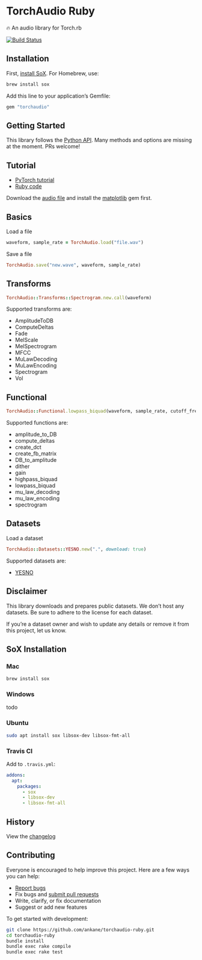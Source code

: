 # TorchAudio Ruby

:fire: An audio library for Torch.rb

[![Build Status](https://github.com/ankane/torchaudio-ruby/actions/workflows/build.yml/badge.svg)](https://github.com/ankane/torchaudio-ruby/actions)

## Installation

First, [install SoX](#sox-installation). For Homebrew, use:

```sh
brew install sox
```

Add this line to your application’s Gemfile:

```ruby
gem "torchaudio"
```

## Getting Started

This library follows the [Python API](https://pytorch.org/audio/). Many methods and options are missing at the moment. PRs welcome!

## Tutorial

- [PyTorch tutorial](https://pytorch.org/tutorials/beginner/audio_preprocessing_tutorial.html)
- [Ruby code](examples/tutorial.rb)

Download the [audio file](https://github.com/pytorch/tutorials/raw/master/_static/img/steam-train-whistle-daniel_simon-converted-from-mp3.wav) and install the [matplotlib](https://github.com/mrkn/matplotlib.rb) gem first.

## Basics

Load a file

```ruby
waveform, sample_rate = TorchAudio.load("file.wav")
```

Save a file

```ruby
TorchAudio.save("new.wave", waveform, sample_rate)
```

## Transforms

```ruby
TorchAudio::Transforms::Spectrogram.new.call(waveform)
```

Supported transforms are:

- AmplitudeToDB
- ComputeDeltas
- Fade
- MelScale
- MelSpectrogram
- MFCC
- MuLawDecoding
- MuLawEncoding
- Spectrogram
- Vol

## Functional

```ruby
TorchAudio::Functional.lowpass_biquad(waveform, sample_rate, cutoff_freq)
```

Supported functions are:

- amplitude_to_DB
- compute_deltas
- create_dct
- create_fb_matrix
- DB_to_amplitude
- dither
- gain
- highpass_biquad
- lowpass_biquad
- mu_law_decoding
- mu_law_encoding
- spectrogram

## Datasets

Load a dataset

```ruby
TorchAudio::Datasets::YESNO.new(".", download: true)
```

Supported datasets are:

- [YESNO](http://www.openslr.org/1/)

## Disclaimer

This library downloads and prepares public datasets. We don’t host any datasets. Be sure to adhere to the license for each dataset.

If you’re a dataset owner and wish to update any details or remove it from this project, let us know.

## SoX Installation

### Mac

```sh
brew install sox
```

### Windows

todo

### Ubuntu

```sh
sudo apt install sox libsox-dev libsox-fmt-all
```

### Travis CI

Add to `.travis.yml`:

```yml
addons:
  apt:
    packages:
      - sox
      - libsox-dev
      - libsox-fmt-all
```

## History

View the [changelog](https://github.com/ankane/torchaudio-ruby/blob/master/CHANGELOG.md)

## Contributing

Everyone is encouraged to help improve this project. Here are a few ways you can help:

- [Report bugs](https://github.com/ankane/torchaudio-ruby/issues)
- Fix bugs and [submit pull requests](https://github.com/ankane/torchaudio-ruby/pulls)
- Write, clarify, or fix documentation
- Suggest or add new features

To get started with development:

```sh
git clone https://github.com/ankane/torchaudio-ruby.git
cd torchaudio-ruby
bundle install
bundle exec rake compile
bundle exec rake test
```
